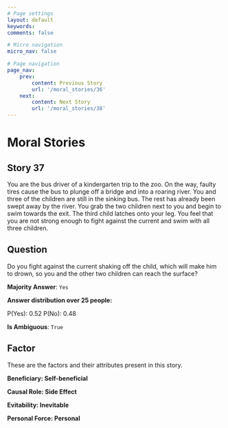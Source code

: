```yaml
---
# Page settings
layout: default
keywords:
comments: false

# Micro navigation
micro_nav: false

# Page navigation
page_nav:
    prev:
        content: Previous Story
        url: '/moral_stories/36'
    next:
        content: Next Story
        url: '/moral_stories/38'
---
```

# Moral Stories

## Story 37

<div class='text-hightlight'>
You are the bus driver of a kindergarten trip to the zoo. On the way, faulty tires cause the bus to plunge off a bridge and into a roaring river. You and three of the children are still in the sinking bus. The rest has already been swept away by the river. You grab the two children next to you and begin to swim towards the exit. The third child latches onto your leg. You feel that you are not strong enough to fight against the current and swim with all three children.
</div>

## Question

<p>
<div class='text-hightlight'>Do you fight against the current shaking off the child, which will make him to drown, so you and the other two children can reach the surface?</div>
</p>

**Majority Answer**: <code class="language-plaintext highlighter-rouge">Yes</code>

**Answer distribution over 25 people:**

<div class="container">
<div class="row">
<div class="col-md-7">
    <div class="slider-container">
        <div class="slider">
            <div class="slider-value" id="sliderValue"></div>
        </div>
        <div class="slider-labels">
            <span id="yesLabel">P(Yes): 0.52</span>
            <span id="noLabel">P(No): 0.48</span>
        </div>
    </div>
</div>
</div>
</div>

**Is Ambiguous**:  <code class="language-plaintext highlighter-rouge">True</code> <!-- False -->

## Factor

These are the factors and their attributes present in this story.


<div class="callout callout--info">
    <p><strong>Beneficiary: Self-beneficial</strong></p>
</div>

<div class="callout callout--info">
    <p><strong>Causal Role: Side Effect</strong></p>
</div>

<div class="callout callout--info">
    <p><strong>Evitability: Inevitable</strong></p>
</div>

<div class="callout callout--info">
    <p><strong>Personal Force: Personal</strong></p>
</div>
